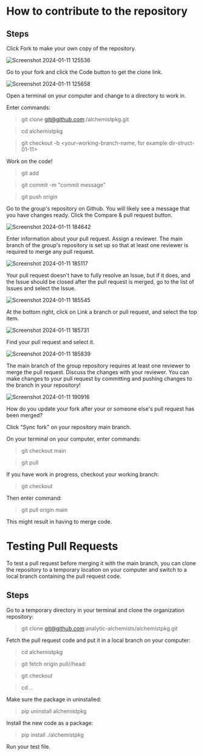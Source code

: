 # How to contribute to the repository

## Steps

Click Fork to make your own copy of the repository.

![Screenshot 2024-01-11 125536](https://github.com/mschumak/alchemistpkg/assets/3884360/e9b35a0a-f7a5-4816-9b3a-d9b23a4dd459)

Go to your fork and click the Code button to get the clone link.

![Screenshot 2024-01-11 125658](https://github.com/mschumak/alchemistpkg/assets/3884360/5b7efbe5-568c-4583-96ec-288c2249aa39)

Open a terminal on your computer and change to a directory to work in.

Enter commands:

> git clone git@github.com:<your-account>/alchemistpkg.git

> cd alchemistpkg

> git checkout -b <your-working-branch-name, for example dir-struct-01-11>

Work on the code!

> git add <files to commit>

> git commit -m "commit message"

> git push origin <your-working-branch-name>

Go to the group's repository on Github. You will likely see a message that you have changes ready. Click the Compare & pull request button.

![Screenshot 2024-01-11 184642](https://github.com/mschumak/alchemistpkg/assets/3884360/98b30d3d-d683-4171-b263-f1a36f07217d)

Enter information about your pull request. Assign a reviewer. 
The main branch of the group's repository is set up so that at least one reviewer is required to merge any pull request.

![Screenshot 2024-01-11 185117](https://github.com/mschumak/alchemistpkg/assets/3884360/8bdf8737-b36f-44c1-85a2-681a58d232cd)

Your pull request doesn't have to fully resolve an Issue, but if it does, and the Issue should be closed after the pull request is merged, 
go to the list of Issues and select the Issue.

![Screenshot 2024-01-11 185545](https://github.com/mschumak/alchemistpkg/assets/3884360/fbb7e4b5-65b9-48c1-8c81-d32381077c06)

At the bottom right, click on Link a branch or pull request, and select the top item.

![Screenshot 2024-01-11 185731](https://github.com/mschumak/alchemistpkg/assets/3884360/b03b077f-8ea1-482e-8cea-4533852749f8)

Find your pull request and select it.

![Screenshot 2024-01-11 185839](https://github.com/mschumak/alchemistpkg/assets/3884360/a9d64d30-256a-4513-a360-67569c559bf4)

The main branch of the group repository requires at least one reviewer to merge the pull request. Discuss the changes with your reviewer.
You can make changes to your pull request by committing and pushing changes to the branch in your repository!

![Screenshot 2024-01-11 190916](https://github.com/mschumak/alchemistpkg/assets/3884360/400bc301-90b0-4dbf-b500-5b3be7bca612)

How do you update your fork after your or someone else's pull request has been merged?

Click "Sync fork" on your repository main branch.

On your terminal on your computer, enter commands:

> git checkout main

> git pull

If you have work in progress, checkout your working branch:

> git checkout <your-working-branch-name>

Then enter command:

> git pull origin main

This might result in having to merge code. 

# Testing Pull Requests

To test a pull request before merging it with the main branch, you can clone the repository
to a temporary location on your computer and switch to a local branch containing the pull request code.

## Steps

Go to a temporary directory in your terminal and clone the organization repository:

> git clone git@github.com:analytic-alchemists/alchemistpkg.git

Fetch the pull request code and put it in a local branch on your computer:

> cd alchemistpkg

> git fetch origin pull/<number>/head:<your chosen branch name>

> git checkout <your chosen branch name>

> cd ..

Make sure the package in uninstalled:

> pip uninstall alchemistpkg

Install the new code as a package:

> pip install ./alchemistpkg

Run your test file.


